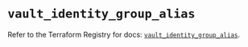 # `vault_identity_group_alias`

Refer to the Terraform Registry for docs: [`vault_identity_group_alias`](https://registry.terraform.io/providers/hashicorp/vault/5.3.0/docs/resources/identity_group_alias).
